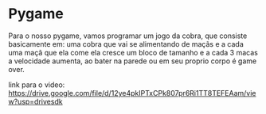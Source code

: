 # Pygame

Para o nosso pygame, vamos programar um jogo da cobra, que consiste basicamente em: uma cobra que vai se alimentando de maçãs e a cada uma maçã que ela come ela cresce um bloco de tamanho e a cada 3 macas a velocidade aumenta, ao bater na parede ou em seu proprio corpo é game over.


link para o video:
https://drive.google.com/file/d/12ye4pkIPTxCPk807pr6Ri1TT8TEFEAam/view?usp=drivesdk

